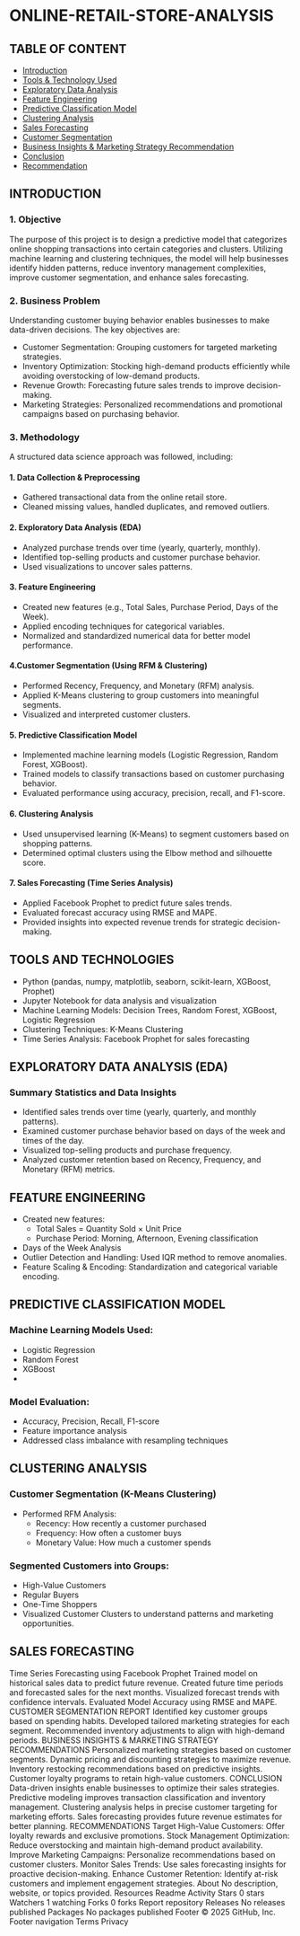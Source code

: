 # ONLINE-RETAIL-STORE-ANALYSIS

## TABLE OF CONTENT
- [Introduction](#Introduction)
- [Tools & Technology Used](#Tools-&-Technology-Used)
- [Exploratory Data Analysis](#Exploratory-Data-Analysis)
- [Feature Engineering](#Feature-Engineering)
- [Predictive Classification Model](#Predictive-Classification-Model)
- [Clustering Analysis](#Clustering-Analysis)
- [Sales Forecasting](#Sales-Forecasting)
- [Customer Segmentation](#Customer-Segmentation)
- [Business Insights & Marketing Strategy Recommendation](#Business-Insights-&-Marketing-Strategy-Recommendation)
- [Conclusion](#Conclusion)
- [Recommendation](#Recommendation)

## INTRODUCTION

### 1. Objective

The purpose of this project is to design a predictive model that categorizes online shopping transactions into certain categories and clusters. Utilizing machine learning and clustering techniques, the model will help businesses identify hidden patterns, reduce inventory management complexities, improve customer segmentation, and enhance sales forecasting.

### 2. Business Problem
Understanding customer buying behavior enables businesses to make data-driven decisions. The key objectives are:
- Customer Segmentation: Grouping customers for targeted marketing strategies.
- Inventory Optimization: Stocking high-demand products efficiently while avoiding overstocking of low-demand products.
- Revenue Growth: Forecasting future sales trends to improve decision-making.
- Marketing Strategies: Personalized recommendations and promotional campaigns based on purchasing behavior.

### 3. Methodology
A structured data science approach was followed, including:

#### 1. Data Collection & Preprocessing

  - Gathered transactional data from the online retail store.
  - Cleaned missing values, handled duplicates, and removed outliers.

#### 2. Exploratory Data Analysis (EDA)

  - Analyzed purchase trends over time (yearly, quarterly, monthly).
  - Identified top-selling products and customer purchase behavior.
  - Used visualizations to uncover sales patterns.

#### 3. Feature Engineering

  - Created new features (e.g., Total Sales, Purchase Period, Days of the Week).
  - Applied encoding techniques for categorical variables.
  - Normalized and standardized numerical data for better model performance.

#### 4.Customer Segmentation (Using RFM & Clustering)

  - Performed Recency, Frequency, and Monetary (RFM) analysis.
  - Applied K-Means clustering to group customers into meaningful segments.
  - Visualized and interpreted customer clusters.

#### 5. Predictive Classification Model

  - Implemented machine learning models (Logistic Regression, Random Forest, XGBoost).
  - Trained models to classify transactions based on customer purchasing behavior.
  - Evaluated performance using accuracy, precision, recall, and F1-score.

#### 6. Clustering Analysis

  - Used unsupervised learning (K-Means) to segment customers based on shopping patterns.
  - Determined optimal clusters using the Elbow method and silhouette score.

#### 7. Sales Forecasting (Time Series Analysis)

  - Applied Facebook Prophet to predict future sales trends.
  - Evaluated forecast accuracy using RMSE and MAPE.
  - Provided insights into expected revenue trends for strategic decision-making.

## TOOLS AND TECHNOLOGIES

- Python (pandas, numpy, matplotlib, seaborn, scikit-learn, XGBoost, Prophet)
- Jupyter Notebook for data analysis and visualization
- Machine Learning Models: Decision Trees, Random Forest, XGBoost, Logistic Regression
- Clustering Techniques: K-Means Clustering
- Time Series Analysis: Facebook Prophet for sales forecasting

## EXPLORATORY DATA ANALYSIS (EDA)

### Summary Statistics and Data Insights

- Identified sales trends over time (yearly, quarterly, and monthly patterns).
- Examined customer purchase behavior based on days of the week and times of the day.
- Visualized top-selling products and purchase frequency.
- Analyzed customer retention based on Recency, Frequency, and Monetary (RFM) metrics.

## FEATURE ENGINEERING

- Created new features:
  - Total Sales = Quantity Sold × Unit Price
  - Purchase Period: Morning, Afternoon, Evening classification
- Days of the Week Analysis
- Outlier Detection and Handling: Used IQR method to remove anomalies.
- Feature Scaling & Encoding: Standardization and categorical variable encoding.

## PREDICTIVE CLASSIFICATION MODEL

### Machine Learning Models Used:
  - Logistic Regression
  - Random Forest
  - XGBoost
  - 
### Model Evaluation:
  - Accuracy, Precision, Recall, F1-score
  - Feature importance analysis
  - Addressed class imbalance with resampling techniques

## CLUSTERING ANALYSIS

### Customer Segmentation (K-Means Clustering)
  - Performed RFM Analysis:
    - Recency: How recently a customer purchased
    - Frequency: How often a customer buys
    - Monetary Value: How much a customer spends
    
### Segmented Customers into Groups:
  - High-Value Customers
  - Regular Buyers
  - One-Time Shoppers
  - Visualized Customer Clusters to understand patterns and marketing opportunities.

## SALES FORECASTING
Time Series Forecasting using Facebook Prophet
Trained model on historical sales data to predict future revenue.
Created future time periods and forecasted sales for the next months.
Visualized forecast trends with confidence intervals.
Evaluated Model Accuracy using RMSE and MAPE.
CUSTOMER SEGMENTATION REPORT
Identified key customer groups based on spending habits.
Developed tailored marketing strategies for each segment.
Recommended inventory adjustments to align with high-demand periods.
BUSINESS INSIGHTS & MARKETING STRATEGY RECOMMENDATIONS
Personalized marketing strategies based on customer segments.
Dynamic pricing and discounting strategies to maximize revenue.
Inventory restocking recommendations based on predictive insights.
Customer loyalty programs to retain high-value customers.
CONCLUSION
Data-driven insights enable businesses to optimize their sales strategies.
Predictive modeling improves transaction classification and inventory management.
Clustering analysis helps in precise customer targeting for marketing efforts.
Sales forecasting provides future revenue estimates for better planning.
RECOMMENDATIONS
Target High-Value Customers: Offer loyalty rewards and exclusive promotions.
Stock Management Optimization: Reduce overstocking and maintain high-demand product availability.
Improve Marketing Campaigns: Personalize recommendations based on customer clusters.
Monitor Sales Trends: Use sales forecasting insights for proactive decision-making.
Enhance Customer Retention: Identify at-risk customers and implement engagement strategies.
About
No description, website, or topics provided.
Resources
 Readme
 Activity
Stars
 0 stars
Watchers
 1 watching
Forks
 0 forks
Report repository
Releases
No releases published
Packages
No packages published
Footer
© 2025 GitHub, Inc.
Footer navigation
Terms
Privacy

